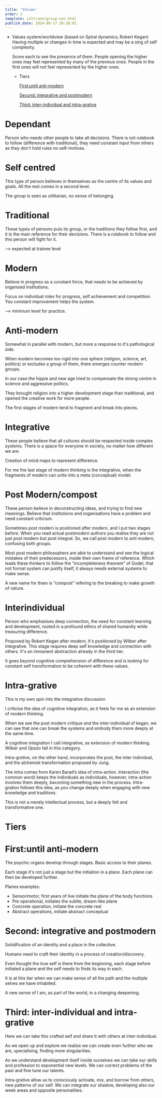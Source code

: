 ```yaml
---
title: 'Values'
order: 3
template: coltrane/group-nav.html
publish_date: 2024-09-17 20:20:01
---
```



- Values system/worldview (based on Spiral dynamics; Robert Kegan) Having multiple or changes in time is expected and may be a sing of self complexity.
    
    Score each to see the presence of them. People opening the higher ones may feel represented by many of the previous ones. People in the first ones will not feel represented by the higher ones.
    
    
    
    - Tiers
        
        [First:until anti-modern](https://www.notion.so/First-until-anti-modern-39bb559653b649fab96a028a2ccd372e?pvs=21)
        
        [Second: integrative and postmodern](https://www.notion.so/Second-integrative-and-postmodern-d30687c712324a7cbddfcadece74ea60?pvs=21)
        
        [Third: inter-individual and intra-grative](https://www.notion.so/Third-inter-individual-and-intra-grative-74b8a23e01ef4c07a0fe396c043ac354?pvs=21)


# Dependant

Person who needs other people to take all decisions. There is not rulebook to follow (difference with traditional), they need constant input from others as they don't hold rules no self-motives.

# Self centred

This type of person believes in themselves as the centre of its values and goals. All the rest comes in a second level. 

The group is seen as utilitarian, no sense of belonging.


# Traditional

These types of persons puts its group, or the traditions they follow first, and it is the main reference for their decisions. There is a rulebook to follow and this person will fight for it. 

—> expected at trainee level

# Modern

Believe in progress as a constant force, that needs to be achieved by organised institutions.

Focus on individual roles for progress, self achievement and competition. You  constant improvement helps the system.

—> minimum level for practice.


# Anti-modern

Somewhat in parallel with modern, but more a response to it's pathological side.

When modern becomes too rigid into one sphere (religion, science, art, politics) or excludes a group of them, there emerges counter modern groups.

In our case the hippie and new age tried to compensate the strong centre in science and aggressive politics.

They brought religion into a higher development stage than traditional, and opened the creative work for more people. 

The first stages of modern tend to fragment and break into pieces.


# Integrative

These people believe that all cultures should be respected inside complex systems. There is a space for everyone in society, no matter how different we are. 

Creation of mind maps to represent difference.

For me the last stage of modern thinking is the integrative, when the fragments of modern can unite into a meta (conceptual) model.


# Post Modern/compost

These person believe in deconstructing ideas, and trying to find new meanings. Believe that institutions and organisations have a problem and need constant criticism.

Sometimes post modern is positioned after modern, and I put two stages before. When you read actual postmodern authors you realise they are not just post modern but post integral. So, we call post modern to anti modern, confusing both groups.

Most post modern philosophers are able to understand and see the logical mistakes of their predecessors, inside their own frame of reference. Which leads these thinkers to follow the “incompleteness  theorem” of Godel, that not formal system can justify itself, it always needs external systems to make sense.

A new name for them is “compost” refering to the breaking to make growth of nature.

# Interindividual

Person who emphasises deep connection, the need for constant learning and development, rooted in a profound ethics of shared humanity while treasuring difference. 

Proposed by Robert Kegan after modern, it's positioned by Wilber after integrative. This stage requires deep self knowledge and connection with others. It's an immanent abstraction already in the third tier.

It goes beyond cognitive comprehension of difference and is looking for constant self transformation to be coherent with these values.

# Intra-grative

This is my own spin into the integrative discussion

I criticise the idea of cognitive integration, as it feels for me as an extension of modern thinking.

When we see the post modern critique and the inter-individual of kegan, we can see that one can break the systems and embody them more deeply at the same time.

A cognitive integration I call integrative, as extension of modern thinking. Wilber and Opazo fall in this category.

Intra-grative, on the other hand, incorporates the post, the inter individual, and the alchemist transformation proposed by Jung.

The intra comes from Karen Barad’s idea of intra-action. Interaction (the common word) keeps the individuals as individuals, however, intra-action involves them deeply, becoming something new in the process. Intra-gration follows this idea, as you change deeply when engaging with new knowledge and traditions.

This is not a merely intellectual process, but a deeply felt and transformative one.


# Tiers

# First:until anti-modern

The psychic organs develop through stages. Basic access to their planes.

Each stage it's not just a stage but the initiation in a plane. Each plane can then be developed further.

Planes examples:

- Sensorimotor, first years of live initiate the plane of the body functions
- Pre operational, initiates the subtle, dream-like plane
- Concrete operation, initiate the concrete real
- Abstract operations, initiate abstract conceptual

# Second: integrative and postmodern

Solidification of an identity and a place in the collective.

Humans need to craft their identity in a process of creation/discovery.

Even thought the true self is there from the beginning, each stage before initiated a plane and the self needs to finds its way in each.

It is at this tier when we can make sense of all the path and the multiple selves we have inhabited.

A new sense of I am, as part of the world, in a changing deepening.


# Third: inter-individual and intra-grative

Here we can take this crafted self and share it with others at inter-individual.

As we open up and explore we realise we can create even further who we are, specialising, finding more singularities.

As we understand development itself inside ourselves we can take our skills and profession to exponential new levels. We can correct problems of the past and fine tune our talents.

Intra-grative allow us to consciously activate, mix, and borrow from others, new patterns of our self. We can integrate our shadow, developing also our week areas and opposite personalities.